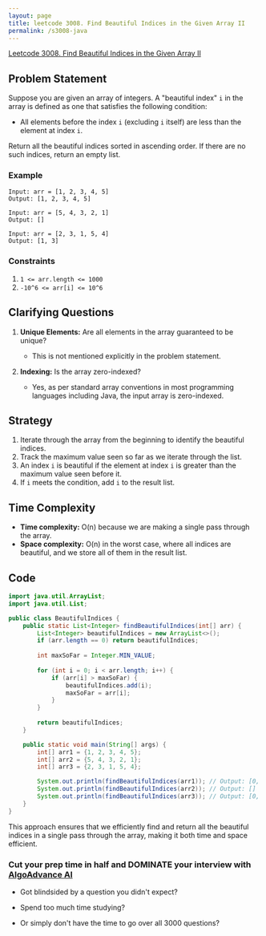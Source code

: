```yaml
---
layout: page
title: leetcode 3008. Find Beautiful Indices in the Given Array II
permalink: /s3008-java
---
```

[Leetcode 3008. Find Beautiful Indices in the Given Array II](https://algoadvance.github.io/algoadvance/l3008)
## Problem Statement

Suppose you are given an array of integers. A "beautiful index" `i` in the array is defined as one that satisfies the following condition:

- All elements before the index `i` (excluding `i` itself) are less than the element at index `i`.

Return all the beautiful indices sorted in ascending order. If there are no such indices, return an empty list.

### Example
```
Input: arr = [1, 2, 3, 4, 5]
Output: [1, 2, 3, 4, 5]

Input: arr = [5, 4, 3, 2, 1]
Output: []

Input: arr = [2, 3, 1, 5, 4]
Output: [1, 3]
```

### Constraints
1. `1 <= arr.length <= 1000`
2. `-10^6 <= arr[i] <= 10^6`

## Clarifying Questions

1. **Unique Elements:** Are all elements in the array guaranteed to be unique?
    - This is not mentioned explicitly in the problem statement.
    
2. **Indexing:** Is the array zero-indexed?
    - Yes, as per standard array conventions in most programming languages including Java, the input array is zero-indexed.

## Strategy

1. Iterate through the array from the beginning to identify the beautiful indices.
2. Track the maximum value seen so far as we iterate through the list.
3. An index `i` is beautiful if the element at index `i` is greater than the maximum value seen before it.
4. If `i` meets the condition, add `i` to the result list.

## Time Complexity
- **Time complexity:** O(n) because we are making a single pass through the array.
- **Space complexity:** O(n) in the worst case, where all indices are beautiful, and we store all of them in the result list.

## Code

```java
import java.util.ArrayList;
import java.util.List;

public class BeautifulIndices {
    public static List<Integer> findBeautifulIndices(int[] arr) {
        List<Integer> beautifulIndices = new ArrayList<>();
        if (arr.length == 0) return beautifulIndices;
        
        int maxSoFar = Integer.MIN_VALUE;
        
        for (int i = 0; i < arr.length; i++) {
            if (arr[i] > maxSoFar) {
                beautifulIndices.add(i);
                maxSoFar = arr[i];
            }
        }
        
        return beautifulIndices;
    }

    public static void main(String[] args) {
        int[] arr1 = {1, 2, 3, 4, 5};
        int[] arr2 = {5, 4, 3, 2, 1};
        int[] arr3 = {2, 3, 1, 5, 4};

        System.out.println(findBeautifulIndices(arr1)); // Output: [0, 1, 2, 3, 4]
        System.out.println(findBeautifulIndices(arr2)); // Output: []
        System.out.println(findBeautifulIndices(arr3)); // Output: [0, 1, 3]
    }
}
```

This approach ensures that we efficiently find and return all the beautiful indices in a single pass through the array, making it both time and space efficient.


### Cut your prep time in half and DOMINATE your interview with [AlgoAdvance AI](https://algoAdvance.com)

- Got blindsided by a question you didn't expect?

- Spend too much time studying?

- Or simply don't have the time to go over all 3000 questions?

